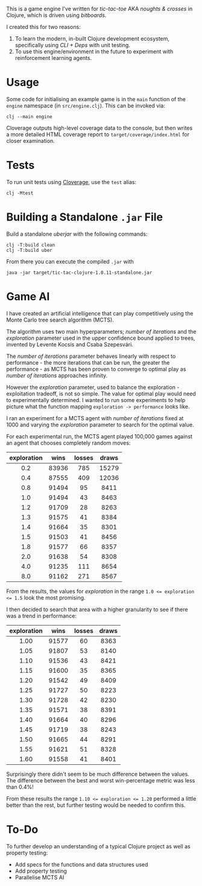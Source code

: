 This is a game engine I've written for _tic-tac-toe_ AKA _noughts & crosses_ in Clojure, which is driven using _bitboards_.

I created this for two reasons:
1. To learn the modern, in-built Clojure development ecosystem, specifically using *CLI + Deps* with unit testing.
2. To use this engine/environment in the future to experiment with reinforcement learning agents.


Usage
=====

Some code for initialising an example game is in the `main` function of the `engine` namespace (in `src/engine.clj`). This can be invoked via:

```shell
clj --main engine
```

Cloverage outputs high-level coverage data to the console, but then writes a more detailed HTML coverage report to `target/coverage/index.html` for closer examination.


Tests
=====

To run unit tests using [Cloverage](https://github.com/cloverage/cloverage), use the `test` alias:

```shell
clj -Mtest
```


Building a Standalone `.jar` File
=================================

Build a standalone *uberjar* with the following commands:

```shell
clj -T:build clean
clj -T:build uber
```

From there you can execute the compiled `.jar` with

```shell
java -jar target/tic-tac-clojure-1.0.11-standalone.jar
```


Game AI
=======

I have created an artificial intelligence that can play competitively using the Monte Carlo tree search algorithm (MCTS).

The algorithm uses two main hyperparameters; *number of iterations* and the *exploration* parameter used in the upper confidence bound applied to trees, invented by Levente Kocsis and Csaba Szepesvári.

The *number of iterations* parameter behaves linearly with respect to performance - the more iterations that can be run, the greater the performance - as MCTS has been proven to converge to optimal play as *number of iterations* approaches infinity.

However the *exploration* parameter, used to balance the exploration - exploitation tradeoff, is not so simple. The value for optimal play would need to experimentally determined. I wanted to run some experiments to help picture what the function mapping `exploration -> performance` looks like.

I ran an experiment for a MCTS agent with *number of iterations* fixed at 1000 and varying the *exploration* parameter to search for the optimal value.

For each experimental run, the MCTS agent played 100,000 games against an agent that chooses completely random moves:

| exploration |  wins | losses | draws |
|:-----------:|:-----:|:------:|:-----:|
|     0.2     | 83936 |   785  | 15279 |
|     0.4     | 87555 |   409  | 12036 |
|     0.8     | 91494 |    95  |  8411 |
|     1.0     | 91494 |    43  |  8463 |
|     1.2     | 91709 |    28  |  8263 |
|     1.3     | 91575 |    41  |  8384 |
|     1.4     | 91664 |    35  |  8301 |
|     1.5     | 91503 |    41  |  8456 |
|     1.8     | 91577 |    66  |  8357 |
|     2.0     | 91638 |    54  |  8308 |
|     4.0     | 91235 |   111  |  8654 |
|     8.0     | 91162 |   271  |  8567 |

From the results, the values for *exploration* in the range `1.0 <= exploration <= 1.5` look the most promising.

I then decided to search that area with a higher granularity to see if there was a trend in performance:

| exploration |  wins | losses | draws |
|:-----------:|:-----:|:------:|:-----:|
|     1.00    | 91577 |   60   |  8363 |
|     1.05    | 91807 |   53   |  8140 |
|     1.10    | 91536 |   43   |  8421 |
|     1.15    | 91600 |   35   |  8365 |
|     1.20    | 91542 |   49   |  8409 |
|     1.25    | 91727 |   50   |  8223 |
|     1.30    | 91728 |   42   |  8230 |
|     1.35    | 91571 |   38   |  8391 |
|     1.40    | 91664 |   40   |  8296 |
|     1.45    | 91719 |   38   |  8243 |
|     1.50    | 91665 |   44   |  8291 |
|     1.55    | 91621 |   51   |  8328 |
|     1.60    | 91558 |   41   |  8401 |

Surprisingly there didn't seem to be much difference between the values. The difference between the best and worst win-percentage metric was less than 0.4%!

From these results the range `1.10 <= exploration <= 1.20` performed a little better than the rest, but further testing would be needed to confirm this.


To-Do
=====

To further develop an understanding of a typical Clojure project as well as property testing:
- Add specs for the functions and data structures used
- Add property testing
- Parallelise MCTS AI
